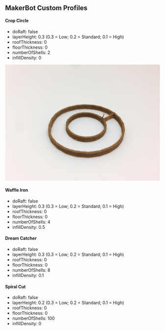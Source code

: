 ## MakerBot Custom Profiles

#### Crop Circle

* doRaft: false
* layerHeight: 0.3 (0.3 = Low; 0.2 = Standard; 0.1 = High)
* roofThickness: 0
* floorThickness: 0
* numberOfShells: 2
* infillDensity: 0

![Crop circle](https://github.com/vinceallenvince/MakerBotCustomProfiles/blob/master/images/cropcircle-woodPLA.jpg "Crop circle")



#### Waffle Iron

* doRaft: false
* layerHeight: 0.3 (0.3 = Low; 0.2 = Standard; 0.1 = High)
* roofThickness: 0
* floorThickness: 0
* numberOfShells: 4
* infillDensity: 0.5

#### Dream Catcher

* doRaft: false
* layerHeight: 0.3 (0.3 = Low; 0.2 = Standard; 0.1 = High)
* roofThickness: 0
* floorThickness: 0
* numberOfShells: 8
* infillDensity: 0.1

#### Spiral Cut

* doRaft: false
* layerHeight: 0.2 (0.3 = Low; 0.2 = Standard; 0.1 = High)
* roofThickness: 0
* floorThickness: 0
* numberOfShells: 100
* infillDensity: 0